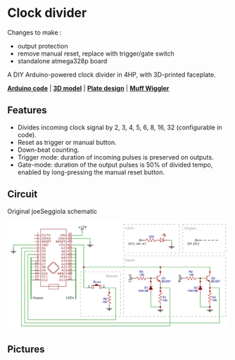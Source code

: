 Clock divider
=============


Changes to make :
- output protection
- remove manual reset, replace with trigger/gate switch
- standalone atmega328p board



A DIY Arduino-powered clock divider in 4HP, with 3D-printed faceplate.

**[Arduino code][1]** | **[3D model][2]** | **[Plate design][3]** | **[Muff Wiggler][4]**

[1]: clock-divider.ino
[2]: plate.stl
[3]: plate.svg
[4]: https://www.muffwiggler.com/forum/viewtopic.php?t=214669

Features
--------

- Divides incoming clock signal by 2, 3, 4, 5, 6, 8, 16, 32 (configurable in code).
- Reset as trigger or manual button.
- Down-beat counting.
- Trigger mode: duration of incoming pulses is preserved on outputs.
- Gate-mode: duration of the output pulses is 50% of divided tempo, enabled by long-pressing the manual reset button.

Circuit
--------

Original joeSeggiola schematic

![](docs/schematic.png)

Pictures
--------
